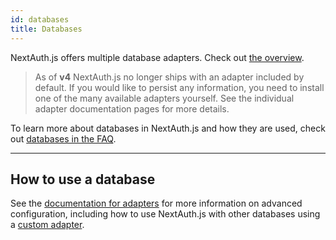 ```yaml
---
id: databases
title: Databases
---
```


NextAuth.js offers multiple database adapters. Check out [the overview](https://authjs.dev/getting-started/database).

> As of **v4** NextAuth.js no longer ships with an adapter included by default. If you would like to persist any information, you need to install one of the many available adapters yourself. See the individual adapter documentation pages for more details.

To learn more about databases in NextAuth.js and how they are used, check out [databases in the FAQ](/faq#databases).

---

## How to use a database

See the [documentation for adapters](https://authjs.dev/getting-started/database) for more information on advanced configuration, including how to use NextAuth.js with other databases using a [custom adapter](/tutorials/creating-a-database-adapter).
